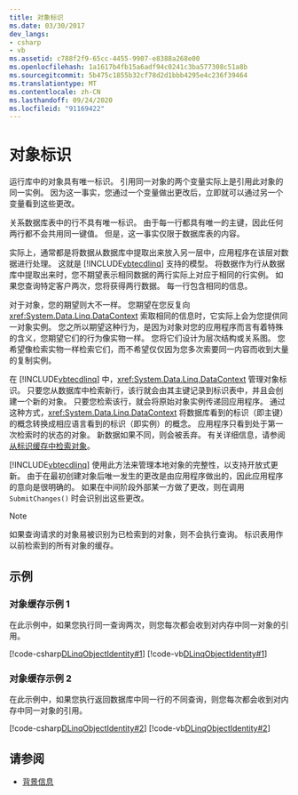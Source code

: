 ```yaml
---
title: 对象标识
ms.date: 03/30/2017
dev_langs:
- csharp
- vb
ms.assetid: c788f2f9-65cc-4455-9907-e8388a268e00
ms.openlocfilehash: 1a1617b4fb15a6adf94c0241c3ba577308c51a8b
ms.sourcegitcommit: 5b475c1855b32cf78d2d1bbb4295e4c236f39464
ms.translationtype: MT
ms.contentlocale: zh-CN
ms.lasthandoff: 09/24/2020
ms.locfileid: "91169422"
---
```

# <a name="object-identity"></a>对象标识

运行库中的对象具有唯一标识。 引用同一对象的两个变量实际上是引用此对象的同一实例。 因为这一事实，您通过一个变量做出更改后，立即就可以通过另一个变量看到这些更改。  
  
 关系数据库表中的行不具有唯一标识。 由于每一行都具有唯一的主键，因此任何两行都不会共用同一键值。 但是，这一事实仅限于数据库表的内容。  
  
 实际上，通常都是将数据从数据库中提取出来放入另一层中，应用程序在该层对数据进行处理。 这就是 [!INCLUDE[vbtecdlinq](../../../../../../includes/vbtecdlinq-md.md)] 支持的模型。 将数据作为行从数据库中提取出来时，您不期望表示相同数据的两行实际上对应于相同的行实例。 如果您查询特定客户两次，您将获得两行数据。 每一行包含相同的信息。  
  
 对于对象，您的期望则大不一样。 您期望在您反复向 <xref:System.Data.Linq.DataContext> 索取相同的信息时，它实际上会为您提供同一对象实例。 您之所以期望这种行为，是因为对象对您的应用程序而言有着特殊的含义，您期望它们的行为像实物一样。 您将它们设计为层次结构或关系图。 您希望像检索实物一样检索它们，而不希望仅仅因为您多次索要同一内容而收到大量的复制实例。  
  
 在 [!INCLUDE[vbtecdlinq](../../../../../../includes/vbtecdlinq-md.md)] 中，<xref:System.Data.Linq.DataContext> 管理对象标识。 只要您从数据库中检索新行，该行就会由其主键记录到标识表中，并且会创建一个新的对象。 只要您检索该行，就会将原始对象实例传递回应用程序。 通过这种方式，<xref:System.Data.Linq.DataContext> 将数据库看到的标识（即主键）的概念转换成相应语言看到的标识（即实例）的概念。 应用程序只看到处于第一次检索时的状态的对象。 新数据如果不同，则会被丢弃。 有关详细信息，请参阅 [从标识缓存中检索对象](retrieving-objects-from-the-identity-cache.md)。  
  
 [!INCLUDE[vbtecdlinq](../../../../../../includes/vbtecdlinq-md.md)] 使用此方法来管理本地对象的完整性，以支持开放式更新。 由于在最初创建对象后唯一发生的更改是由应用程序做出的，因此应用程序的意向是很明确的。 如果在中间阶段外部某一方做了更改，则在调用 `SubmitChanges()` 时会识别出这些更改。  
  
> [!NOTE]
> 如果查询请求的对象易被识别为已检索到的对象，则不会执行查询。 标识表用作以前检索到的所有对象的缓存。  
  
## <a name="examples"></a>示例  
  
### <a name="object-caching-example-1"></a>对象缓存示例 1  

 在此示例中，如果您执行同一查询两次，则您每次都会收到对内存中同一对象的引用。  
  
 [!code-csharp[DLinqObjectIdentity#1](../../../../../../samples/snippets/csharp/VS_Snippets_Data/DLinqObjectIdentity/cs/Program.cs#1)]
 [!code-vb[DLinqObjectIdentity#1](../../../../../../samples/snippets/visualbasic/VS_Snippets_Data/DLinqObjectIdentity/vb/Module1.vb#1)]  
  
### <a name="object-caching-example-2"></a>对象缓存示例 2  

 在此示例中，如果您执行返回数据库中同一行的不同查询，则您每次都会收到对内存中同一对象的引用。  
  
 [!code-csharp[DLinqObjectIdentity#2](../../../../../../samples/snippets/csharp/VS_Snippets_Data/DLinqObjectIdentity/cs/Program.cs#2)]
 [!code-vb[DLinqObjectIdentity#2](../../../../../../samples/snippets/visualbasic/VS_Snippets_Data/DLinqObjectIdentity/vb/Module1.vb#2)]  
  
## <a name="see-also"></a>请参阅

- [背景信息](background-information.md)
